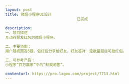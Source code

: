 ```yaml
---                
layout: post       
title: 微信小程序UI设计
                                已完成
           
description: 
一、项目描述
互动答题发红包的微信小程序。

二、主要功能：
用户随机回答5题，包红包分享给好友，好友答对一定数量题目可抢红包。

三、可参考产品：
小程序“百万赢家”中的“默契问答”。
     
contenturl: https://pro.lagou.com/project/7713.html      
---                 
```

